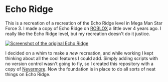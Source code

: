# Echo Ridge

This is a recreation of a recreation of the Echo Ridge level in Mega Man Star
Force 3. I made a copy of Echo Ridge on [ROBLOX](http://roblox.com) a little
over 4 years ago. I really like the Echo Ridge level, but my recreation doesn't
do it justice.

<a href="http://www.roblox.com/Megaman-Starforce-3-Echo-ridge-place?id=13525723" title="Original Echo Ridge level" >
  <img src="http://t1.rbxcdn.com/7524a3b916a6d265b2ce962c6bcdac5b" alt="Screenshot of the original Echo Ridge"></img>
</a>

I decided on a whim to make a *new* recreation, and while working I kept
thinking about all the cool features I could add. Simply adding scripts with no
version control wasn't going to fly, so I created this repository with a copy of
[Nevermore](http://github.com/Quenty/Nevermore). Now the foundation is in place
to do all sorts of neat things on Echo Ridge.
